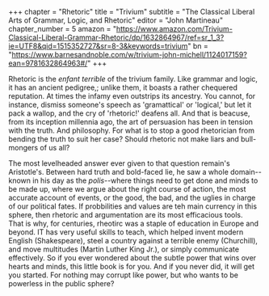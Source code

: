 +++
chapter = "Rhetoric"
title = "Trivium"
subtitle = "The Classical Liberal Arts of Grammar, Logic, and Rhetoric"
editor = "John Martineau"
chapter_number = 5
amazon = "https://www.amazon.com/Trivium-Classical-Liberal-Grammar-Rhetoric/dp/1632864967/ref=sr_1_3?ie=UTF8&qid=1515352727&sr=8-3&keywords=trivium"
bn = "https://www.barnesandnoble.com/w/trivium-john-michell/1124017159?ean=9781632864963#/"
+++

Rhetoric is the _enfant terrible_ of the trivium family. Like grammar and logic, it has an ancient pedigree,; unlike them, it boasts a rather chequered reputation. At times the infamy even outstrips its ancestry. You cannot, for instance, dismiss someone's speech as 'gramattical' or 'logical,' but let it pack a wallop, and the cry of 'rhetoric!' deafens all. And that is beacuse, from its inception millennia ago, the art of persuasion has been in tension with the truth. And philosophy. For what is to stop a good rhetorician from bending the truth to suit her case? Should rhetoric not make liars and bull-mongers of us all?  
  
The most levelheaded answer ever given to that question remain's Aristotle's. Between hard truth and bold-faced lie, he saw a whole domain--known in his day as the _polis_--where things need to get done and minds to be made up, where we argue about the right course of action, the most accurate account of events, or the good, the bad, and the uglies in charge of our political fates. If probbilities and values are teh main currency in this sphere, then rhetoric and argumentation are its most efficacious tools.  
  That is why, for centuries, rheotirc was a staple of education in Europe and beyond. IT has very useful skills to teach, which helped invent modern English (Shakespeare), steel a country against a terrible enemy (Churchill), and move multitudes (Martin Luther King Jr.), or simply communicate effectively. So if you ever wondered about the subtle power that wins over hearts and minds, this little book is for you. And if you never did, it will get you started. For nothing may corrupt like power, but who wants to be powerless in the public sphere?
